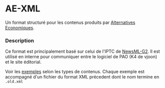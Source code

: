 # AE-XML

Un format structuré pour les contenus produits par [Alternatives Economiques](https://www.alternatives-economiques.fr).

### Description

Ce format est principalement basé sur celui de l'IPTC de [NewsML-G2](https://iptc.org/standards/newsml-g2/). Il est utilisé en interne pour communiquer entre le logiciel de PAO (K4 de vjoon) et le site éditorial.

Voir les [exemples](https://github.com/alter-eco/ae-xml/tree/master/examples) selon les types de contenus. Chaque exemple est accompagné d'un fichier du format XML précedent dont le nom termine en `.old.xml`
